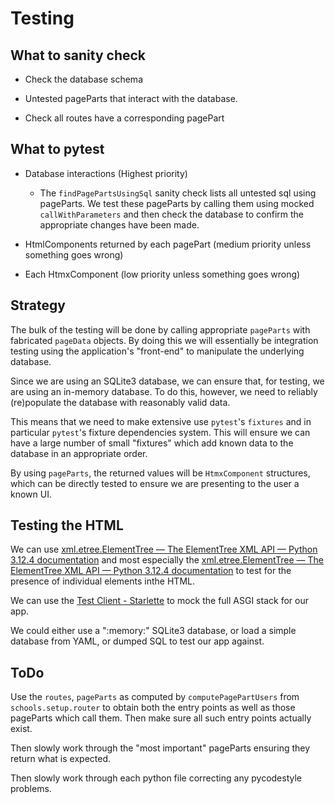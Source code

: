 # Testing

## What to sanity check

- Check the database schema

- Untested pageParts that interact with the database.

- Check all routes have a corresponding pagePart

## What to pytest

- Database interactions (Highest priority)

  - The `findPagePartsUsingSql` sanity check lists all untested sql using
    pageParts. We test these pageParts by calling them using mocked
    `callWithParameters` and then check the database to confirm the
    appropriate changes have been made.

- HtmlComponents returned by each pagePart (medium priority unless
  something goes wrong)

- Each HtmxComponent (low priority unless something goes wrong)

## Strategy

The bulk of the testing will be done by calling appropriate `pageParts`
with fabricated `pageData` objects. By doing this we will essentially be
integration testing using the application's "front-end" to manipulate the
underlying database.

Since we are using an SQLite3 database, we can ensure that, for testing,
we are using an in-memory database. To do this, however, we need to
reliably (re)populate the database with reasonably valid data.

This means that we need to make extensive use `pytest`'s `fixtures` and in
particular `pytest`'s fixture dependencies system. This will ensure we can
have a large number of small "fixtures" which add known data to the
database in an appropriate order.

By using `pageParts`, the returned values will be `HtmxComponent`
structures, which can be directly tested to ensure we are presenting to
the user a known UI.

## Testing the HTML

We can use [xml.etree.ElementTree — The ElementTree XML API — Python
3.12.4
documentation](https://docs.python.org/3/library/xml.etree.elementtree.html)
and most especially the [xml.etree.ElementTree — The ElementTree XML API
— Python 3.12.4
documentation](https://docs.python.org/3/library/xml.etree.elementtree.html#xpath-support)
to test for the presence of individual elements inthe HTML.

We can use the [Test Client -
Starlette](https://www.starlette.io/testclient/) to mock the full ASGI
stack for our app.

We could either use a ":memory:" SQLite3 database, or load a simple
database from YAML, or dumped SQL to test our app against.

## ToDo

Use the `routes`, `pageParts` as computed by `computePagePartUsers` from
`schools.setup.router` to obtain both the entry points as well as those
pageParts which call them. Then make sure all such entry points actually
exist.

Then slowly work through the "most important" pageParts ensuring they
return what is expected.

Then slowly work through each python file correcting any pycodestyle
problems.


